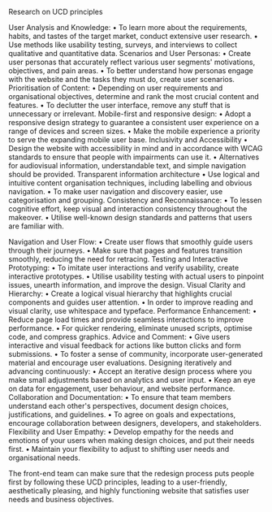 Research on UCD principles

User Analysis and Knowledge:
•	To learn more about the requirements, habits, and tastes of the target market, conduct extensive user research.
•	Use methods like usability testing, surveys, and interviews to collect qualitative and quantitative data.
Scenarios and User Personas:
•	Create user personas that accurately reflect various user segments' motivations, objectives, and pain areas.
•	To better understand how personas engage with the website and the tasks they must do, create user scenarios.
Prioritisation of Content:
•	Depending on user requirements and organisational objectives, determine and rank the most crucial content and features.
•	To declutter the user interface, remove any stuff that is unnecessary or irrelevant.
Mobile-first and responsive design:
•	Adopt a responsive design strategy to guarantee a consistent user experience on a range of devices and screen sizes.
•	Make the mobile experience a priority to serve the expanding mobile user base.
Inclusivity and Accessibility
•	Design the website with accessibility in mind and in accordance with WCAG standards to ensure that people with impairments can use it.
•	Alternatives for audiovisual information, understandable text, and simple navigation should be provided.
Transparent information architecture
•	Use logical and intuitive content organisation techniques, including labelling and obvious navigation.
•	To make user navigation and discovery easier, use categorisation and grouping.
Consistency and Reconnaissance:
•	To lessen cognitive effort, keep visual and interaction consistency throughout the makeover.
•	Utilise well-known design standards and patterns that users are familiar with.

Navigation and User Flow:
•	Create user flows that smoothly guide users through their journeys.
•	Make sure that pages and features transition smoothly, reducing the need for retracing.
Testing and Interactive Prototyping:
•	To imitate user interactions and verify usability, create interactive prototypes.
•	Utilise usability testing with actual users to pinpoint issues, unearth information, and improve the design.
Visual Clarity and Hierarchy:
•	Create a logical visual hierarchy that highlights crucial components and guides user attention.
•	In order to improve reading and visual clarity, use whitespace and typeface.
Performance Enhancement:
•	Reduce page load times and provide seamless interactions to improve performance.
•	For quicker rendering, eliminate unused scripts, optimise code, and compress graphics.
Advice and Comment:
•	Give users interactive and visual feedback for actions like button clicks and form submissions.
•	To foster a sense of community, incorporate user-generated material and encourage user evaluations.
Designing iteratively and advancing continuously:
•	Accept an iterative design process where you make small adjustments based on analytics and user input.
•	Keep an eye on data for engagement, user behaviour, and website performance.
Collaboration and Documentation:
•	To ensure that team members understand each other's perspectives, document design choices, justifications, and guidelines.
•	To agree on goals and expectations, encourage collaboration between designers, developers, and stakeholders.
Flexibility and User Empathy:
•	Develop empathy for the needs and emotions of your users when making design choices, and put their needs first.
•	Maintain your flexibility to adjust to shifting user needs and organisational needs.

The front-end team can make sure that the redesign process puts people first by following these UCD principles, leading to a user-friendly, aesthetically pleasing, and highly functioning website that satisfies user needs and business objectives.
